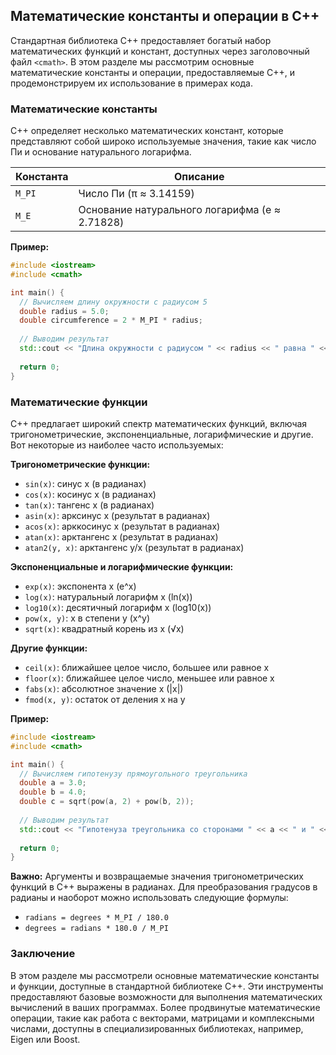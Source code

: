 ## Математические константы и операции в C++

Стандартная библиотека C++ предоставляет богатый набор математических функций и констант, доступных через заголовочный файл `<cmath>`. В этом разделе мы рассмотрим основные математические константы и операции, предоставляемые C++, и продемонстрируем их использование в примерах кода.

### Математические константы

C++ определяет несколько математических констант, которые представляют собой широко используемые значения, такие как число Пи и основание натурального логарифма.

| Константа | Описание |
|---|---|
| `M_PI` | Число Пи (π ≈ 3.14159) |
| `M_E` | Основание натурального логарифма (e ≈ 2.71828) |

**Пример:**

```c++
#include <iostream>
#include <cmath>

int main() {
  // Вычисляем длину окружности с радиусом 5
  double radius = 5.0;
  double circumference = 2 * M_PI * radius;
  
  // Выводим результат
  std::cout << "Длина окружности с радиусом " << radius << " равна " << circumference << std::endl;
  
  return 0;
}
```

### Математические функции

C++ предлагает широкий спектр математических функций, включая тригонометрические, экспоненциальные, логарифмические и другие. Вот некоторые из наиболее часто используемых:

**Тригонометрические функции:**

* `sin(x)`: синус x (в радианах)
* `cos(x)`: косинус x (в радианах)
* `tan(x)`: тангенс x (в радианах)
* `asin(x)`: арксинус x (результат в радианах)
* `acos(x)`: арккосинус x (результат в радианах)
* `atan(x)`: арктангенс x (результат в радианах)
* `atan2(y, x)`: арктангенс y/x (результат в радианах)

**Экспоненциальные и логарифмические функции:**

* `exp(x)`: экспонента x (e^x)
* `log(x)`: натуральный логарифм x (ln(x))
* `log10(x)`: десятичный логарифм x (log10(x))
* `pow(x, y)`: x в степени y (x^y)
* `sqrt(x)`: квадратный корень из x (√x)

**Другие функции:**

* `ceil(x)`: ближайшее целое число, большее или равное x
* `floor(x)`: ближайшее целое число, меньшее или равное x
* `fabs(x)`: абсолютное значение x (|x|)
* `fmod(x, y)`: остаток от деления x на y

**Пример:**

```c++
#include <iostream>
#include <cmath>

int main() {
  // Вычисляем гипотенузу прямоугольного треугольника
  double a = 3.0;
  double b = 4.0;
  double c = sqrt(pow(a, 2) + pow(b, 2));
  
  // Выводим результат
  std::cout << "Гипотенуза треугольника со сторонами " << a << " и " << b << " равна " << c << std::endl;
  
  return 0;
}
```

**Важно:** Аргументы и возвращаемые значения тригонометрических функций в C++ выражены в радианах. Для преобразования градусов в радианы и наоборот можно использовать следующие формулы:

* `radians = degrees * M_PI / 180.0`
* `degrees = radians * 180.0 / M_PI`

### Заключение

В этом разделе мы рассмотрели основные математические константы и функции, доступные в стандартной библиотеке C++. Эти инструменты предоставляют базовые возможности для выполнения математических вычислений в ваших программах. Более продвинутые математические операции, такие как работа с векторами, матрицами и комплексными числами,  доступны в специализированных библиотеках, например, Eigen или Boost.
